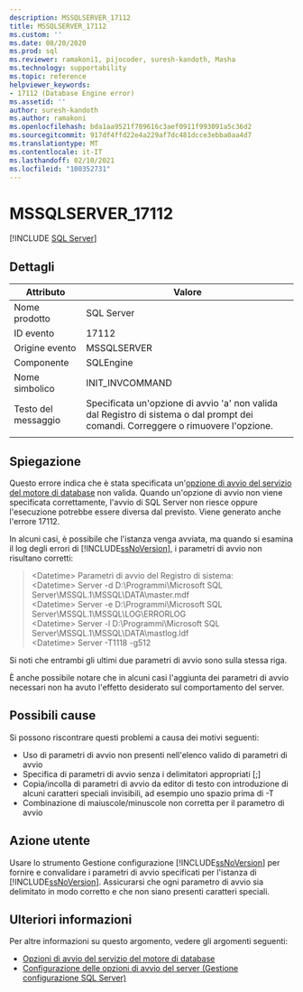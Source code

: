 ```yaml
---
description: MSSQLSERVER_17112
title: MSSQLSERVER_17112
ms.custom: ''
ms.date: 08/20/2020
ms.prod: sql
ms.reviewer: ramakoni1, pijocoder, suresh-kandoth, Masha
ms.technology: supportability
ms.topic: reference
helpviewer_keywords:
- 17112 (Database Engine error)
ms.assetid: ''
author: suresh-kandoth
ms.author: ramakoni
ms.openlocfilehash: bda1aa9521f789616c3aef0911f993091a5c36d2
ms.sourcegitcommit: 917df4ffd22e4a229af7dc481dcce3ebba0aa4d7
ms.translationtype: MT
ms.contentlocale: it-IT
ms.lasthandoff: 02/10/2021
ms.locfileid: "100352731"
---
```

# <a name="mssqlserver_17112"></a>MSSQLSERVER_17112
 [!INCLUDE [SQL Server](../../includes/applies-to-version/sqlserver.md)]

## <a name="details"></a>Dettagli

|Attributo|Valore|
|---|---|
|Nome prodotto|SQL Server|
|ID evento|17112|
|Origine evento|MSSQLSERVER|
|Componente|SQLEngine|
|Nome simbolico|INIT_INVCOMMAND|
|Testo del messaggio|Specificata un'opzione di avvio 'a' non valida dal Registro di sistema o dal prompt dei comandi. Correggere o rimuovere l'opzione.|
||

## <a name="explanation"></a>Spiegazione

Questo errore indica che è stata specificata un'[opzione di avvio del servizio del motore di database](../../database-engine/configure-windows/database-engine-service-startup-options.md) non valida. Quando un'opzione di avvio non viene specificata correttamente, l'avvio di SQL Server non riesce oppure l'esecuzione potrebbe essere diversa dal previsto. Viene generato anche l'errore 17112.

In alcuni casi, è possibile che l'istanza venga avviata, ma quando si esamina il log degli errori di [!INCLUDE[ssNoVersion](../../includes/ssnoversion-md.md)], i parametri di avvio non risultano corretti:

> \<Datetime> Parametri di avvio del Registro di sistema:  
\<Datetime> Server -d D:\Programmi\Microsoft SQL Server\MSSQL.1\MSSQL\DATA\master.mdf  
\<Datetime> Server -e D:\Programmi\Microsoft SQL Server\MSSQL.1\MSSQL\LOG\ERRORLOG  
\<Datetime> Server -l D:\Programmi\Microsoft SQL Server\MSSQL.1\MSSQL\DATA\mastlog.ldf  
\<Datetime> Server -T1118 -g512

Si noti che entrambi gli ultimi due parametri di avvio sono sulla stessa riga.

È anche possibile notare che in alcuni casi l'aggiunta dei parametri di avvio necessari non ha avuto l'effetto desiderato sul comportamento del server.

## <a name="possible-causes"></a>Possibili cause

Si possono riscontrare questi problemi a causa dei motivi seguenti:

- Uso di parametri di avvio non presenti nell'elenco valido di parametri di avvio
- Specifica di parametri di avvio senza i delimitatori appropriati [;]
- Copia/incolla di parametri di avvio da editor di testo con introduzione di alcuni caratteri speciali invisibili, ad esempio uno spazio prima di -T
- Combinazione di maiuscole/minuscole non corretta per il parametro di avvio

## <a name="user-action"></a>Azione utente

Usare lo strumento Gestione configurazione [!INCLUDE[ssNoVersion](../../includes/ssnoversion-md.md)] per fornire e convalidare i parametri di avvio specificati per l'istanza di [!INCLUDE[ssNoVersion](../../includes/ssnoversion-md.md)]. Assicurarsi che ogni parametro di avvio sia delimitato in modo corretto e che non siano presenti caratteri speciali.

## <a name="more-information"></a>Ulteriori informazioni

Per altre informazioni su questo argomento, vedere gli argomenti seguenti:

- [Opzioni di avvio del servizio del motore di database](../../database-engine/configure-windows/database-engine-service-startup-options.md)
- [Configurazione delle opzioni di avvio del server (Gestione configurazione SQL Server)](../../database-engine/configure-windows/scm-services-configure-server-startup-options.md)